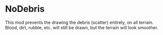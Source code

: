 # NoDebris
This mod prevents the drawing the debris (scatter) entirely, on all terrain. Blood, dirt, rubble, etc. will still be drawn, but the terrain will look smoother.
